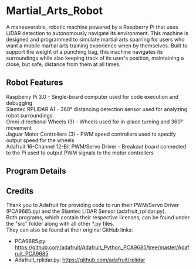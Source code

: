 # Martial_Arts_Robot
A maneuverable, robotic machine powered by a Raspberry Pi that uses LIDAR detection to autonomously navigate its environment. This machine is designed and programmed to simulate martial arts sparring for users who want a mobile martial arts training experience when by themselves. Built to support the weight of a punching bag, this machine navigates its surroundings while also keeping track of its user's position, maintaining a close, but safe, distance from them at all times.
## Robot Features
Raspberry Pi 3.0 - Single-board computer used for code execution and debugging  
Slamtec RPLIDAR A1 - 360° distancing detection sensor used for analyzing robot surroundings  
Omni-directional Wheels (3) - Wheels used for in-place turning and 360° movement  
Jaguar Motor Controllers (3) - PWM speed controllers used to specify output speed for the wheels  
Adafruit 16-Channel 12-Bit PWM/Servo Driver - Breakout board connected to the Pi used to output PWM signals to the motor controllers 
## Program Details  

## Credits  
Thank you to Adafruit for providing code to run their PWM/Servo Driver (PCA9685.py) and the Slamtec LIDAR Sensor (adafruit_rplidar.py).  
Both programs, which contain their respective licenses, can be found under the "src" folder along with all other \*.py files.  
They can also be found at their original GitHub links:  
* PCA9685.py: https://github.com/adafruit/Adafruit_Python_PCA9685/tree/master/Adafruit_PCA9685    
* Adafruit_rplidar.py: https://github.com/adafruit/rplidar
